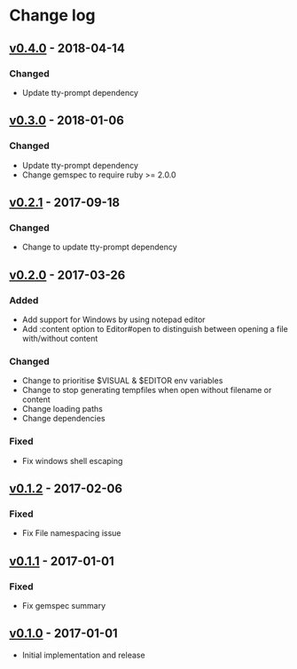 # Change log

## [v0.4.0] - 2018-04-14

### Changed
* Update tty-prompt dependency

## [v0.3.0] - 2018-01-06

### Changed
* Update tty-prompt dependency
* Change gemspec to require ruby >= 2.0.0

## [v0.2.1] - 2017-09-18

### Changed
* Change to update tty-prompt dependency

## [v0.2.0] - 2017-03-26

### Added
* Add support for Windows by using notepad editor
* Add :content option to Editor#open to distinguish between opening
  a file with/without content

### Changed
* Change to prioritise $VISUAL & $EDITOR env variables
* Change to stop generating tempfiles when open without filename or content
* Change loading paths
* Change dependencies

### Fixed
* Fix windows shell escaping

## [v0.1.2] - 2017-02-06

### Fixed
* Fix File namespacing issue

## [v0.1.1] - 2017-01-01

### Fixed
* Fix gemspec summary

## [v0.1.0] - 2017-01-01

* Initial implementation and release

[v0.4.0]: https://github.com/piotrmurach/tty-editor/compare/v0.3.0...v0.4.0
[v0.3.0]: https://github.com/piotrmurach/tty-editor/compare/v0.2.1...v0.3.0
[v0.2.1]: https://github.com/piotrmurach/tty-editor/compare/v0.2.0...v0.2.1
[v0.2.0]: https://github.com/piotrmurach/tty-editor/compare/v0.1.2...v0.2.0
[v0.1.2]: https://github.com/piotrmurach/tty-editor/compare/v0.1.1...v0.1.2
[v0.1.1]: https://github.com/piotrmurach/tty-editor/compare/v0.1.0...v0.1.1
[v0.1.0]: https://github.com/piotrmurach/tty-editor/compare/v0.1.0
